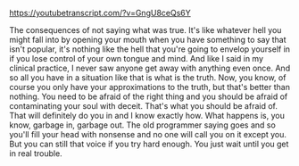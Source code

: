 https://youtubetranscript.com/?v=GngU8ceQs6Y

 The consequences of not saying what was true. It's like whatever hell you might fall into by opening your mouth when you have something to say that isn't popular, it's nothing like the hell that you're going to envelop yourself in if you lose control of your own tongue and mind. And like I said in my clinical practice, I never saw anyone get away with anything even once. And so all you have in a situation like that is what is the truth. Now, you know, of course you only have your approximations to the truth, but that's better than nothing. You need to be afraid of the right thing and you should be afraid of contaminating your soul with deceit. That's what you should be afraid of. That will definitely do you in and I know exactly how. What happens is, you know, garbage in, garbage out. The old programmer saying goes and so you'll fill your head with nonsense and no one will call you on it except you. But you can still that voice if you try hard enough. You just wait until you get in real trouble.